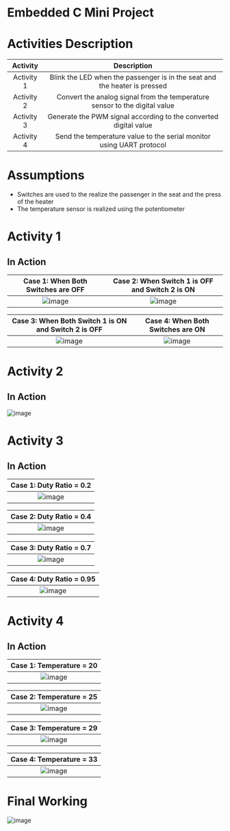 # Embedded C Mini Project

# Activities Description

|Activity|Description|
|:--:|:--:|
|Activity 1| Blink the LED when the passenger is in the seat and the heater is pressed|
|Activity 2| Convert the analog signal from the temperature sensor to the digital value|
|Activity 3| Generate the PWM signal according to the converted digital value|
|Activity 4| Send the temperature value to the serial monitor using UART protocol|

# Assumptions
* Switches are used to the realize the passenger in the seat and the press of the heater
* The temperature sensor is realized using the potentiometer

# Activity 1

## In Action

|Case 1: When Both Switches are OFF|Case 2: When Switch 1 is OFF and Switch 2 is ON|
|:--:|:--:|
|![image](https://github.com/rajkishlay/Embedded_C/blob/main/simulation/Switch_OFF_OFF.PNG)|![image](https://github.com/rajkishlay/Embedded_C/blob/main/simulation/Switch_OFF_ON.PNG)|

|Case 3: When Both Switch 1 is ON and Switch 2 is OFF|Case 4: When Both Switches are ON|
|:--:|:--:|
|![image](https://github.com/rajkishlay/Embedded_C/blob/main/simulation/Switch_ON_OFF.PNG)|![image](https://github.com/rajkishlay/Embedded_C/blob/main/simulation/Switch_ON_ON.PNG)| 

# Activity 2 

## In Action

![image](https://github.com/rajkishlay/Embedded_C/blob/main/simulation/ADC.PNG)

# Activity 3

## In Action

|Case 1: Duty Ratio = 0.2 |
|:--:|
|![image](https://github.com/rajkishlay/Embedded_C/blob/main/simulation/20%25DutyRatio.PNG)|

|Case 2: Duty Ratio = 0.4|
|:--:|
|![image](https://github.com/rajkishlay/Embedded_C/blob/main/simulation/40%25DutyRatio.PNG)|

|Case 3: Duty Ratio = 0.7 |
|:--:|
|![image](https://github.com/rajkishlay/Embedded_C/blob/main/simulation/70%25DutyRatio.PNG)|

|Case 4: Duty Ratio = 0.95|
|:--:|
|![image](https://github.com/rajkishlay/Embedded_C/blob/main/simulation/95%25DutyRatio.PNG)|

# Activity 4

## In Action

|Case 1: Temperature = 20 |
|:--:|
|![image](https://github.com/rajkishlay/Embedded_C/blob/main/simulation/temp%3D20.PNG)|

|Case 2: Temperature = 25|
|:--:|
|![image](https://github.com/rajkishlay/Embedded_C/blob/main/simulation/temp%3D25.PNG)|


|Case 3: Temperature = 29 |
|:--:|
|![image](https://github.com/rajkishlay/Embedded_C/blob/main/simulation/temp%3D29.PNG)

|Case 4: Temperature = 33|
|:--:|
|![image](https://github.com/rajkishlay/Embedded_C/blob/main/simulation/temp%3D33.PNG)|


# Final Working
![image](https://github.com/rajkishlay/Embedded_C/blob/main/simulation/Final_Working.PNG)



